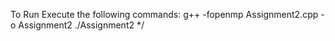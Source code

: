 To Run Execute the following commands:
g++ -fopenmp Assignment2.cpp -o Assignment2
./Assignment2
*/
